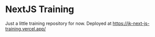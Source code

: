 # NextJS Training
Just a little training repository for now.
Deployed at https://jk-next-js-training.vercel.app/

